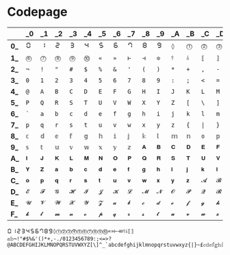 # Codepage
| |_0 | _1 | _2 | _3 | _4 | _5 | _6 | _7 | _8 | _9 | _A | _B | _C | _D | _E | _F
--- | --- | --- | --- | --- | --- | --- | --- | --- | --- | --- | --- | --- | --- | --- | --- | ---
**0_** | `🯰` | `🯱` | `🯲` | `🯳` | `🯴` | `🯵` | `🯶` | `🯷` | `🯸` | `🯹` | `◊` | `⓵` | `⓶` | `⓷` | `⓸` | `⓹`
**1_** | `⓺` | `⓻` | `⓼` | `⓽` | `⓾` | `«` | `»` | `⊢` | `⊣` | `⊙` | `⫯` | `⫰` | `⟦` | `⟧` | `𝕒` | `𝕓`
**2_** | `¬` | `!` | `"` | `#` | `$` | `%` | `&` | `'` | `(` | `)` | `*` | `+` | `,` | `-` | `.` | `/`
**3_** | `0` | `1` | `2` | `3` | `4` | `5` | `6` | `7` | `8` | `9` | `:` | `;` | `<` | `=` | `>` | `?`
**4_** | `@` | `A` | `B` | `C` | `D` | `E` | `F` | `G` | `H` | `I` | `J` | `K` | `L` | `M` | `N` | `O`
**5_** | `P` | `Q` | `R` | `S` | `T` | `U` | `V` | `W` | `X` | `Y` | `Z` | `[` | `\` | `]` | `^` | `_`
**6_** | <code>&#96;</code> | `a` | `b` | `c` | `d` | `e` | `f` | `g` | `h` | `i` | `j` | `k` | `l` | `m` | `n` | `o`
**7_** | `p` | `q` | `r` | `s` | `t` | `u` | `v` | `w` | `x` | `y` | `z` | `{` | <code>&#124;</code> | `}` | `~` | `£`
**8_** | `𝕔` | `𝕕` | `𝕖` | `𝕗` | `𝕘` | `𝕙` | `𝕚` | `𝕛` | `𝕜` | `𝕝` | `𝕞` | `𝕟` | `𝕠` | `𝕡` | `𝕢` | `𝕣`
**9_** | `𝕤` | `𝕥` | `𝕦` | `𝕧` | `𝕨` | `𝕩` | `𝕪` | `𝕫` | `𝐀` | `𝐁` | `𝐂` | `𝐃` | `𝐄` | `𝐅` | `𝐆` | `𝐇`
**A_** | `𝐈` | `𝐉` | `𝐊` | `𝐋` | `𝐌` | `𝐍` | `𝐎` | `𝐏` | `𝐐` | `𝐑` | `𝐒` | `𝐓` | `𝐔` | `𝐕` | `𝐖` | `𝐗`
**B_** | `𝐘` | `𝐙` | `𝐚` | `𝐛` | `𝐜` | `𝐝` | `𝐞` | `𝐟` | `𝐠` | `𝐡` | `𝐢` | `𝐣` | `𝐤` | `𝐥` | `𝐦` | `𝐧`
**C_** | `𝐨` | `𝐩` | `𝐪` | `𝐫` | `𝐬` | `𝐭` | `𝐮` | `𝐯` | `𝐰` | `𝐱` | `𝐲` | `𝐳` | `𝓐` | `𝓑` | `𝓒` | `𝓓`
**D_** | `𝓔` | `𝓕` | `𝓖` | `𝓗` | `𝓘` | `𝓙` | `𝓚` | `𝓛` | `𝓜` | `𝓝` | `𝓞` | `𝓟` | `𝓠` | `𝓡` | `𝓢` | `𝓣`
**E_** | `𝓤` | `𝓥` | `𝓦` | `𝓧` | `𝓨` | `𝓩` | `𝓪` | `𝓫` | `𝓬` | `𝓭` | `𝓮` | `𝓯` | `𝓰` | `𝓱` | `𝓲` | `𝓳`
**F_** | `𝓴` | `𝓵` | `𝓶` | `𝓷` | `𝓸` | `𝓹` | `𝓺` | `𝓻` | `𝓼` | `𝓽` | `𝓾` | `𝓿` | `𝔀` | `𝔁` | `𝔂` | `𝔃`

```
🯰🯱🯲🯳🯴🯵🯶🯷🯸🯹◊⓵⓶⓷⓸⓹⓺⓻⓼⓽⓾«»⊢⊣⊙⫯⫰⟦⟧𝕒𝕓¬!"#$%&'()*+,-./0123456789:;<=>?@ABCDEFGHIJKLMNOPQRSTUVWXYZ[\]^_`abcdefghijklmnopqrstuvwxyz{|}~£𝕔𝕕𝕖𝕗𝕘𝕙𝕚𝕛𝕜𝕝𝕞𝕟𝕠𝕡𝕢𝕣𝕤𝕥𝕦𝕧𝕨𝕩𝕪𝕫𝐀𝐁𝐂𝐃𝐄𝐅𝐆𝐇𝐈𝐉𝐊𝐋𝐌𝐍𝐎𝐏𝐐𝐑𝐒𝐓𝐔𝐕𝐖𝐗𝐘𝐙𝐚𝐛𝐜𝐝𝐞𝐟𝐠𝐡𝐢𝐣𝐤𝐥𝐦𝐧𝐨𝐩𝐪𝐫𝐬𝐭𝐮𝐯𝐰𝐱𝐲𝐳𝓐𝓑𝓒𝓓𝓔𝓕𝓖𝓗𝓘𝓙𝓚𝓛𝓜𝓝𝓞𝓟𝓠𝓡𝓢𝓣𝓤𝓥𝓦𝓧𝓨𝓩𝓪𝓫𝓬𝓭𝓮𝓯𝓰𝓱𝓲𝓳𝓴𝓵𝓶𝓷𝓸𝓹𝓺𝓻𝓼𝓽𝓾𝓿𝔀𝔁𝔂𝔃
```
